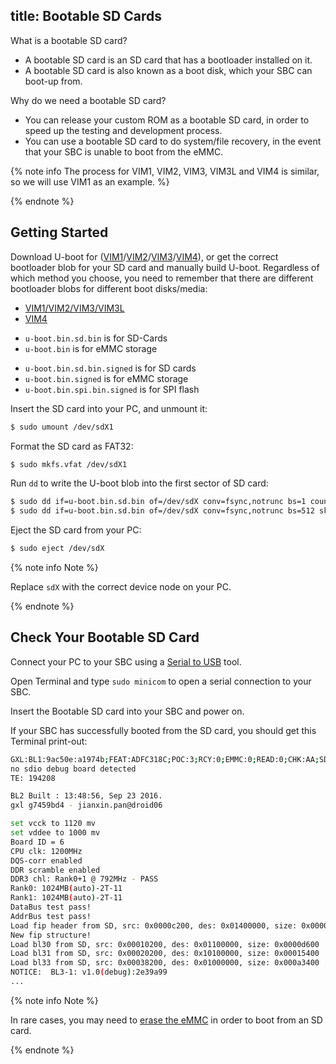 title: Bootable SD Cards
---

What is a bootable SD card?

* A bootable SD card is an SD card that has a bootloader installed on it.
* A bootable SD card is also known as a boot disk, which your SBC can boot-up from.

Why do we need a bootable SD card?

* You can release your custom ROM as a bootable SD card, in order to speed up the testing and development process.
* You can use a bootable SD card to do system/file recovery, in the event that your SBC is unable to boot from the eMMC.

{% note info The process for VIM1, VIM2, VIM3, VIM3L and VIM4 is similar, so we will use VIM1 as an example. %}

{% endnote %}

## Getting Started
Download U-boot for ([VIM1](https://dl.khadas.com/Firmware/VIM1/U-boot/)/[VIM2](https://dl.khadas.com/Firmware/VIM2/U-boot/)/[VIM3](https://dl.khadas.com/Firmware/VIM3/U-boot/)/[VIM4](https://dl.khadas.com/Firmware/VIM4/U-boot/)), or get the correct bootloader blob for your SD card and manually build U-boot. Regardless of which method you choose, you need to remember that there are different bootloader blobs for different boot disks/media:

<ul class="nav nav-tabs" id="myTab" role="tablist">
  <li class="nav-item" role="presentation">
    <a class="nav-link active" id="vim123-tab" data-toggle="tab" href="#vim123" role="tab" aria-controls="vim123" aria-selected="true">VIM1/VIM2/VIM3/VIM3L</a>
  </li>
  <li class="nav-item" role="presentation">
    <a class="nav-link" id="vim4-tab" data-toggle="tab" href="#vim4" role="tab" aria-controls="vim4" aria-selected="false">VIM4</a>
  </li>
</ul>
<div class="tab-content" id="myTabContent">
<div class="tab-pane fade show active" id="vim123" role="tabpanel" aria-labelledby="vim123-tab">


* `u-boot.bin.sd.bin` is for SD-Cards
* `u-boot.bin` is for eMMC storage

</div>
<div class="tab-pane fade show" id="vim4" role="tabpanel" aria-labelledby="vim4-tab">

* `u-boot.bin.sd.bin.signed` is for SD cards
* `u-boot.bin.signed` is for eMMC storage
* `u-boot.bin.spi.bin.signed` is for SPI flash

</div>
</div>

Insert the SD card into your PC, and unmount it:

```bash
$ sudo umount /dev/sdX1
```

Format the SD card as FAT32:

```bash
$ sudo mkfs.vfat /dev/sdX1
```

Run `dd` to write the U-boot blob into the first sector of SD card:
```bash
$ sudo dd if=u-boot.bin.sd.bin of=/dev/sdX conv=fsync,notrunc bs=1 count=444
$ sudo dd if=u-boot.bin.sd.bin of=/dev/sdX conv=fsync,notrunc bs=512 skip=1 seek=1
```

Eject the SD card from your PC:
```bash
$ sudo eject /dev/sdX
```

{% note info Note %}

Replace `sdX` with the correct device node on your PC.

{% endnote %}

## Check Your Bootable SD Card

Connect your PC to your SBC using a [Serial to USB](SetupSerialTool.html) tool.

Open Terminal and type `sudo minicom` to open a serial connection to your SBC.

Insert the Bootable SD card into your SBC and power on. 

If your SBC has successfully booted from the SD card, you should get this Terminal print-out:

```bash
GXL:BL1:9ac50e:a1974b;FEAT:ADFC318C;POC:3;RCY:0;EMMC:0;READ:0;CHK:AA;SD:0;READ:0;0.0;CHK:0;
no sdio debug board detected 
TE: 194208

BL2 Built : 13:48:56, Sep 23 2016. 
gxl g7459bd4 - jianxin.pan@droid06

set vcck to 1120 mv
set vddee to 1000 mv
Board ID = 6
CPU clk: 1200MHz
DQS-corr enabled
DDR scramble enabled
DDR3 chl: Rank0+1 @ 792MHz - PASS
Rank0: 1024MB(auto)-2T-11
Rank1: 1024MB(auto)-2T-11
DataBus test pass!
AddrBus test pass!
Load fip header from SD, src: 0x0000c200, des: 0x01400000, size: 0x00004000
New fip structure!
Load bl30 from SD, src: 0x00010200, des: 0x01100000, size: 0x0000d600
Load bl31 from SD, src: 0x00020200, des: 0x10100000, size: 0x00015400
Load bl33 from SD, src: 0x00038200, des: 0x01000000, size: 0x000a3400
NOTICE:  BL3-1: v1.0(debug):2e39a99
...

```

{% note info Note %}

In rare cases, you may need to [erase the eMMC](EraseEmmc.html) in order to boot from an SD card.

{% endnote %}
